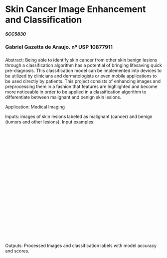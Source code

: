 # Skin Cancer Image Enhancement and Classification
##### SCC5830

### Gabriel Gazetta de Araujo.  nº USP 10877911


###

Abstract: Being able to identify skin cancer from other skin benign lesions through a classification algorithm has a potential of bringing lifesaving quick pre-diagnosis. This classification model can be implemented into devices to be utilized by clinicians and dermatologists or even mobile applications to be used directly by  patients. This project consists of enhancing images and preprocessing them in a fashion that features are highlighted and become more noticeable in order to be applied in a classification algorithm to differentiate between malignant and benign skin lesions.

Application: Medical Imaging

Inputs: images of skin lesions labeled as malignant (cancer) and benign (tumors and other lesions).
Input examples:
<svg xmlns="http://www.w3.org/2000/svg" width="736" height="553"></svg>
Outputs: Processed Images and classification labels with model accuracy and scores.
